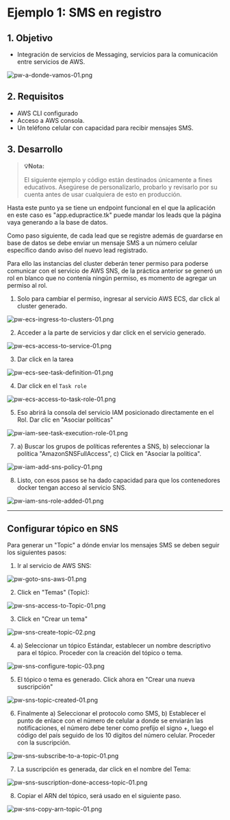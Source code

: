 # Ejemplo 1: SMS en registro

## 1. Objetivo 
- Integración de servicios de Messaging, servicios para la comunicación entre servicios de AWS.

![pw-a-donde-vamos-01.png](img/pw-a-donde-vamos-01.png)

## 2. Requisitos
- AWS CLI configurado
- Acceso a AWS consola.
- Un teléfono celular con capacidad para recibir mensajes SMS.

## 3. Desarrollo 

> **💡Nota:**
>
> El siguiente ejemplo y código están destinados únicamente a fines educativos. Asegúrese de personalizarlo, probarlo y revisarlo por su cuenta antes de usar cualquiera de esto en producción.


Hasta este punto ya se tiene un endpoint funcional en el que la aplicación en este caso es "app.edupractice.tk" puede mandar los leads que la página vaya generando a la base de datos.

Como paso siguiente, de cada lead que se registre además de guardarse en base de datos se debe enviar un mensaje SMS a un número celular específico dando aviso del nuevo lead registrado.

Para ello las instancias del cluster deberán tener permiso para poderse comunicar con el servicio de AWS SNS, de la práctica anterior se generó un rol en blanco que no contenía ningún permiso, es momento de agregar un permiso al rol.

1. Solo para cambiar el permiso, ingresar al servicio AWS ECS, dar click al cluster generado.

![pw-ecs-ingress-to-clusters-01.png](img/pw-ecs-ingress-to-clusters-01.png)



2. Acceder a la parte de servicios y dar click en el servicio generado.

![pw-ecs-access-to-service-01.png](img/pw-ecs-access-to-service-01.png)



3. Dar click en la tarea

![pw-ecs-see-task-definition-01.png](img/pw-ecs-see-task-definition-01.png)


4. Dar click en el `Task role`

 ![pw-ecs-access-to-task-role-01.png](img/pw-ecs-access-to-task-role-01.png)


5. Eso abrirá la consola del servicio IAM posicionado directamente en el Rol. Dar clic en "Asociar políticas"

![pw-iam-see-task-execution-role-01.png](img/pw-iam-see-task-execution-role-01.png)

7. a) Buscar los grupos de políticas referentes a SNS, b) seleccionar la política "AmazonSNSFullAccess", c) Click en "Asociar la política".

![pw-iam-add-sns-policy-01.png](img/pw-iam-add-sns-policy-01.png)


8. Listo, con esos pasos se ha dado capacidad para que los contenedores docker tengan acceso al servicio SNS.

![pw-iam-sns-role-added-01.png](img/pw-iam-sns-role-added-01.png)

------------------------------

## Configurar tópico en SNS

Para generar un "Topic" a dónde enviar los mensajes SMS se deben seguir los siguientes pasos:

1. Ir al servicio de AWS SNS:

![pw-goto-sns-aws-01.png](img/pw-goto-sns-aws-01.png)

2. Click en "Temas" (Topic):

![pw-sns-access-to-Topic-01.png](img/pw-sns-access-to-Topic-01.png)

3. Click en "Crear un tema"

![pw-sns-create-topic-02.png](img/pw-sns-create-topic-02.png)

4. a) Seleccionar un tópico Estándar, establecer un nombre descriptivo para el tópico. Proceder con la creación del tópico o tema.

![pw-sns-configure-topic-03.png](img/pw-sns-configure-topic-03.png)

5. El tópico o tema es generado. Click ahora en "Crear una nueva suscripción"

![pw-sns-topic-created-01.png](img/pw-sns-topic-created-01.png)


6. Finalmente a) Seleccionar el protocolo como SMS, b) Establecer el punto de enlace con el número de celular a donde se enviarán las notificaciones, el número debe tener como prefijo el signo +, luego el código del país seguido de los 10 dígitos del número celular. Proceder con la suscripción.

![pw-sns-subscribe-to-a-topic-01.png](img/pw-sns-subscribe-to-a-topic-01.png)


7. La suscripción es generada, dar click en el nombre del Tema:

![pw-sns-suscription-done-access-topic-01.png](img/pw-sns-suscription-done-access-topic-01.png)


8. Copiar el ARN del tópico, será usado en el siguiente paso.

![pw-sns-copy-arn-topic-01.png](img/pw-sns-copy-arn-topic-01.png)


